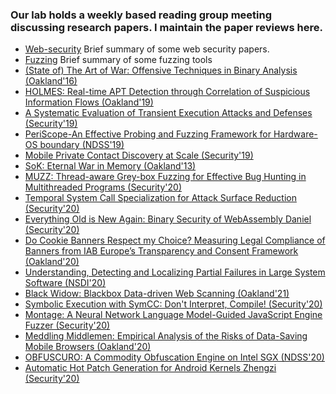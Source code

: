 ### Our lab holds a weekly based reading group meeting discussing research papers. I maintain the paper reviews here.
- [Web-security](web-security.md) Brief summary of some web security papers.
- [Fuzzing](https://github.com/bin2415/fuzzing_paper) Brief summary of some fuzzing tools
- [(State of) The Art of War: Offensive Techniques in Binary Analysis (Oakland'16)](angr.md)
- [HOLMES: Real-time APT Detection through Correlation of Suspicious Information Flows (Oakland'19)](holmes.md)
- [A Systematic Evaluation of Transient Execution Attacks and Defenses (Security'19)](transient-exe.md)
- [PeriScope-An Effective Probing and Fuzzing Framework for Hardware-OS boundary (NDSS'19)](periscope.md)
- [Mobile Private Contact Discovery at Scale (Security'19)](mobile-contact-security19.md)
- [SoK: Eternal War in Memory (Oakland'13)](memory-safety.md)
- [MUZZ: Thread-aware Grey-box Fuzzing for Effective Bug Hunting in Multithreaded Programs (Security'20)](muzz.md)
- [Temporal System Call Specialization for Attack Surface Reduction (Security'20)](temporal-specialization.md)
- [Everything Old is New Again: Binary Security of WebAssembly Daniel (Security'20)](wasm.md)
- [Do Cookie Banners Respect my Choice? Measuring Legal Compliance of Banners from IAB Europe’s Transparency and Consent Framework (Oakland'20)](cookie-banners.md)
- [Understanding, Detecting and Localizing Partial Failures in Large System Software (NSDI'20)](omegagen.md)
- [Black Widow: Blackbox Data-driven Web Scanning (Oakland'21)](black-window.md)
- [Symbolic Execution with SymCC: Don't Interpret, Compile! (Security'20)](symcc.md)
- [Montage: A Neural Network Language Model-Guided JavaScript Engine Fuzzer (Security'20)](montage.md)
- [Meddling Middlemen: Empirical Analysis of the Risks of Data-Saving Mobile Browsers (Oakland'20)](meddling-middlemen.md)
- [OBFUSCURO: A Commodity Obfuscation Engine on Intel SGX (NDSS'20)](obfuscuro.md)
- [Automatic Hot Patch Generation for Android Kernels Zhengzi (Security'20)](vulmet.md)

